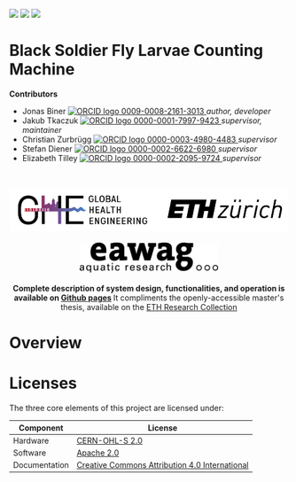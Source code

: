 <!-- badges: start -->
[![](https://img.shields.io/badge/License-CERN_OHL_S--2.0-light)](https://opensource.org/license/cern-ohl-s)
[![](https://img.shields.io/badge/License-Apache%202.0-blue.svg)](https://opensource.org/licenses/Apache-2.0)
[![](https://img.shields.io/badge/License-CC_BY_4.0-lightgrey.svg)](https://creativecommons.org/licenses/by/4.0/)
<!-- badges: end -->

<h1> Black Soldier Fly Larvae Counting Machine </h1>

<b>Contributors</b>  
- Jonas Biner <a href="https://orcid.org/0009-0008-2161-3013">
<img alt="ORCID logo" src="https://info.orcid.org/wp-content/uploads/2019/11/orcid_16x16.png" width="16" height="16" /> 0009-0008-2161-3013
</a> *author, developer*  
- Jakub Tkaczuk <a href="https://orcid.org/0000-0001-7997-9423">
<img alt="ORCID logo" src="https://info.orcid.org/wp-content/uploads/2019/11/orcid_16x16.png" width="16" height="16" /> 0000-0001-7997-9423
</a> *supervisor, maintainer*  
- Christian Zurbrügg <a href="https://orcid.org/0000-0003-4980-4483">
<img alt="ORCID logo" src="https://info.orcid.org/wp-content/uploads/2019/11/orcid_16x16.png" width="16" height="16" /> 0000-0003-4980-4483
</a> *supervisor*  
- Stefan Diener <a href="https://orcid.org/0000-0002-6622-6980">
<img alt="ORCID logo" src="https://info.orcid.org/wp-content/uploads/2019/11/orcid_16x16.png" width="16" height="16" /> 0000-0002-6622-6980
</a> *supervisor*  
- Elizabeth Tilley <a href="https://orcid.org/0000-0002-2095-9724">
<img alt="ORCID logo" src="https://info.orcid.org/wp-content/uploads/2019/11/orcid_16x16.png" width="16" height="16" /> 0000-0002-2095-9724
</a> *supervisor*  

<br>
<p align="middle"> 
<img src="img/ETH_GHE_logo.svg" width=600>
<br><br>
<img src="img/eawag.png" width=250>
<br><br>
<b>Complete description of system design, functionalities, and operation is available on  
<a href="https://global-health-engineering.github.io/bsf-lcm/">Github pages</a>  
</b>  
It compliments the openly-accessible master's thesis, available on the  
<a href="">ETH Research Collection</a>
</p>

# Overview

# Licenses

The three core elements of this project are licensed under:

| Component      | License                                                                                                |
|----------------|--------------------------------------------------------------------------------------------------------|
| Hardware       | [CERN-OHL-S 2.0](https://opensource.org/license/cern-ohl-s)                                            |
| Software       | [Apache 2.0](https://opensource.org/license/apache-2-0)                                                |
| Documentation  | [Creative Commons Attribution 4.0 International](https://creativecommons.org/licenses/by/4.0/)         |